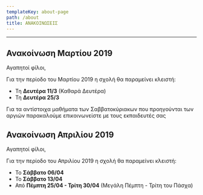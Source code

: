 ```yaml
---
templateKey: about-page
path: /about
title: ΑΝΑΚΟΙΝΩΣΕΙΣ
---
```

- - -

## Ανακοίνωση Μαρτίου 2019

Αγαπητοί φίλοι,

Για την περίοδο του Μαρτίου 2019 η σχολή θα παραμείνει κλειστή:

* Τη **Δευτέρα 11/3** (Καθαρά Δευτέρα)
* Τη **Δευτέρα 25/3**

Για τα αντίστοιχα μαθήματα των Σαββατοκύριακων που προηγούνται των αργιών παρακαλούμε επικοινωνείστε με τους εκπαιδευτές σας

## Ανακοίνωση Απριλίου 2019

Αγαπητοί φίλοι,

Για την περίοδο του Απριλίου 2019 η σχολή θα παραμείνει κλειστή:

* Το **Σάββατο 06/04**
* Το **Σάββατο 13/04**
* Από **Πέμπτη 25/04 - Τρίτη 30/04** (Μεγάλη Πέμπτη - Τρίτη του Πάσχα)